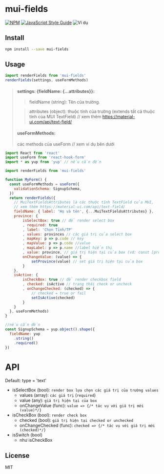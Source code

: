 # mui-fields

>

[![NPM](https://img.shields.io/npm/v/mui-fields.svg)](https://www.npmjs.com/package/mui-fields) [![JavaScript Style Guide](https://img.shields.io/badge/code_style-standard-brightgreen.svg)](https://standardjs.com)
![Ví dụ](https://img-classfunc.s3-ap-northeast-1.amazonaws.com/A%CC%89nh+chu%CC%A3p+Ma%CC%80n+hi%CC%80nh+2019-11-27+lu%CC%81c+12.17.14.png "Ví dụ")

## Install

```bash
npm install --save mui-fields
```

## Usage
```js
import renderFields from 'mui-fields'
renderFields(settings, useFormMethods)
```

> #### settings: {fieldName: {...attributes}}:
>> fieldName (string): Tên của trường.
>
>> attributes (object): thuộc tính của trường (extends tất cả thuộc tính của MUI TextField) // xem thêm https://material-ui.com/api/text-field/
>
> #### useFormMethods:
> các methods của useForm // xem ví dụ bên dưới

```jsx
import React from 'react'
import useForm from 'react-hook-form'
import * as yup from 'yup' // nếu cần đến

import renderFields from 'mui-fields'

function MyForm() {
  const useFormMethods = useForm({
    validationSchema: SignupSchema,
  })
  return renderFields({
    // MuiTextFieldsAttributes là các thuộc tính TextField của MUI,
    // xem thêm https://material-ui.com/api/text-field/
    fieldName: { label: 'Họ và tên', {...MuiTextFieldsAttributes} },
    province: {
        isSelectBox: true // để render select box
        , required: true
        , label: 'Chọn Tỉnh/TP'
        , values: provinces // các giá trị của select box
        , mapKey: p => p.code // key
        , mapValue: p => p.code //value
        , mapLabel: p => p.name //label hiển thị
        , value: province, // giá trị hiện tại của box (vd: const [province, setProvince] = useState(null))
        onChangeValue: (value) => {
            setProvince(value) // set giá trị hiện tại của box
        }
    },
    isActive: {
        isCheckBox: true // để render checkbox field
        , checked: isActive // trạng thái check or uncheck
        , onChangeChecked: (checked) => {
            // checked = true or fail
            setIsActive(checked)
        }
    }
  }, useFormMethods)
}

//nếu cần đến
const SignupSchema = yup.object().shape({
  fieldName: yup
    .string()
    .required()
})
```
# API
Default: type = 'text'
+ isSelectBox (bool): `render box lựa chọn các giá trị của trường values`
  - values (array): `các giá trị` (`required`)
  - value (any): `giá trị hiện tại của box`
  - onChangeValue (func): `value => {/* tác vụ với giá trị mới (value)*/}`
+ isCheckBox (bool): `render check box`
  - checked (bool): `giá trị hiện tại checked or unchecked`
  - onChangeChecked (func): `checked => {/* tác vụ với giá trị mới (checked)*/}`
+ isSwitch (bool)
  - như isCheckBox

## License

MIT
